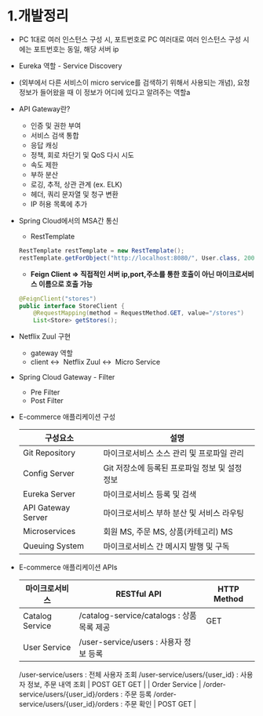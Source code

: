 # 1.개발정리

- PC 1대로 여러 인스턴스 구성 시, 포트번호로 PC 여러대로 여러 인스턴스 구성 시에는 포트번호는 동일, 해당 서버 ip
- Eureka 역할 - Service Discovery
- (외부에서 다른 서비스이 micro service를 검색하기 위해서 사용되는 개념), 요청 정보가 들어왔을 때 이 정보가 어디에 있다고 알려주는 역할a
- API Gateway란?
    - 인증 및 권한 부여
    - 서비스 검색 통합
    - 응답 캐싱
    - 정책, 회로 차단기 및 QoS 다시 시도
    - 속도 제한
    - 부하 분산
    - 로깅, 추적, 상관 관계 (ex. ELK)
    - 헤더, 쿼리 문자열 및 청구 변환
    - IP 허용 목록에 추가

- Spring Cloud에서의 MSA간 통신
    - RestTemplate

    ```java
    RestTemplate restTemplate = new RestTemplate();
    restTemplate.getForObject("http://localhost:8080/", User.class, 200);
    ```

    - **Feign Client ⇒  직접적인 서버 ip,port,주소를 통한 호출이 아닌 마이크로서비스 이름으로 호출 가능**

    ```java
    @FeignClient("stores")
    public interface StoreClient {
    	@RequestMapping(method = RequestMethod.GET, value="/stores")
    	List<Store> getStores();
    ```


- Netflix Zuul 구현
    - gateway 역할
    - client ↔  Netflix Zuul ↔  Micro Service


- Spring Cloud Gateway - Filter
  - Pre Filter
  - Post Filter
- E-commerce 애플리케이션 구성

    | 구성요소 | 설명 |
    | --- | --- |
    | Git Repository | 마이크로서비스 소스 관리 및 프로파일 관리 |
    | Config Server | Git 저장소에 등록된 프로파일 정보 및 설정 정보 |
    | Eureka Server | 마이크로서비스 등록 및 검색 |
    | API Gateway Server | 마이크로서비스 부하 분산 및 서비스 라우팅 |
    | Microservices | 회원 MS, 주문 MS, 상품(카테고리) MS |
    | Queuing System | 마이크로서비스 간 메시지 발행 및 구독 |
- E-commerce 애플리케이션 APIs

    | 마이크로서비스 | RESTful API | HTTP Method |
    | --- | --- | --- |
    | Catalog Service | /catalog-service/catalogs : 상품 목록 제공 | GET |
    | User Service | /user-service/users : 사용자 정보 등록
    /user-service/users : 전체 사용자 조회
    /user-service/users/{user_id} : 사용자 정보, 주문 내역 조회 | POST
    GET
    GET |
    | Order Service | /order-service/users/{user_id}/orders : 주문 등록
    /order-service/users/{user_id}/orders : 주문 확인 | POST
    GET |